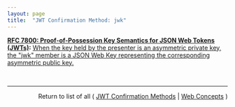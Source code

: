 ```yaml
---
layout: page
title:  "JWT Confirmation Method: jwk"
---
```


**[RFC 7800: Proof-of-Possession Key Semantics for JSON Web Tokens (JWTs)](/specs/IETF/RFC/7800 "This specification describes how to declare in a JSON Web Token (JWT) that the presenter of the JWT possesses a particular proof-of-possession key and how the recipient can cryptographically confirm proof of possession of the key by the presenter. Being able to prove possession of a key is also sometimes described as the presenter being a holder-of-key."):** [When the key held by the presenter is an asymmetric private key, the "jwk" member is a JSON Web Key representing the corresponding asymmetric public key.](http://tools.ietf.org/html/rfc7800#section-3.2 "Read documentation for JWT Confirmation Method &#34;jwk&#34;")

<br/>
<hr/>

<p style="text-align: right">Return to list of all ( <a href="../jwt-confirmation-methods">JWT Confirmation Methods</a> | <a href="../">Web Concepts</a> )</p>